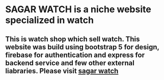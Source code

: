 # SAGAR WATCH is a niche website specialized in watch

## This is watch shop which sell watch. This website was build using bootstrap 5 for design, firebase for authentication and express for backend service and few other external liabraries. Please visit [sagar watch](https://sagar-watches-authentication.web.app)
